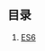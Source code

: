 ## 目录

1. [ES6](https://github.com/HurricaneTBS/nodejs/blob/f64b929c20a20ab6744eeab42846f2e55e538e68/es/note/%E7%9B%AE%E5%BD%95.md)

